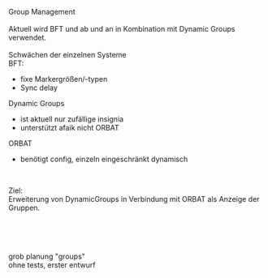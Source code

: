 Group Management<br/>
<br/>
Aktuell wird BFT und ab und an in Kombination mit Dynamic Groups verwendet.<br/>
<br/>
Schwächen der einzelnen Systeme<br/>
BFT:<br/>
* fixe Markergrößen/-typen<br/>
* Sync delay<br/>

Dynamic Groups<br/>
* ist aktuell nur zufällige insignia<br/>
* unterstützt afaik nicht ORBAT<br/>

ORBAT<br/>
* benötigt config, einzeln eingeschränkt dynamisch<br/>
<br/>

Ziel:<br/>
Erweiterung von DynamicGroups in Verbindung mit ORBAT als Anzeige der Gruppen.<br/>

<br/>
<br/>
<br/>

grob planung "groups"<br/>
ohne tests, erster entwurf<br/>
